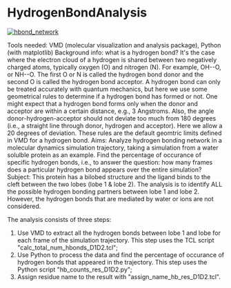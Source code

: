 # HydrogenBondAnalysis
[![hbond_network](https://cloud.githubusercontent.com/assets/7023606/8961587/1ead392c-35e4-11e5-83d6-4a1340b83512.png)](#features)

Tools needed: VMD (molecular visualization and analysis package), Python (with matplotlib)
Background info: what is a hydrogen bond? It's the case where the electron cloud of a hydrogen is shared between two negatively charged atoms, typically oxygen (O) and nitrogen (N). For example, OH--O, or NH--O. The first O or N is called the hydrogen bond donor and the second O is called the hydrogen bond acceptor. A hydrogen bond can only be treated accurately with quantum mechanics, but here we use some geometrical rules to determine if a hydrogen bond has formed or not. One might expect that a hydrogen bond forms only when the donor and acceptor are within a certain distance, e.g., 3 Angstroms. Also, the angle donor-hydrogen-acceptor should not deviate too much from 180 degrees (i.e., a straight line through donor, hydrogen and acceptor). Here we allow a 20 degrees of deviation. These rules are the default geomtric limits defined in VMD for a hydrogen bond.
Aims: Analyze hydrogen bonding network in a molecular dynamics simulation trajectory, taking a simulation from a water solulble protein as an example. Find the percentage of occurance of specific hydrogen bonds, i.e., to answer the question: how many frames does a particular hydrogen bond appears over the entire simulation?
Subject: This protein has a bilobed structure and the ligand binds to the cleft between the two lobes (lobe 1 & lobe 2). The analysis is to identify ALL the possible hydrogen bonding partners between lobe 1 and lobe 2. However, the hydrogen bonds that are mediated by water or ions are not considered.

The analysis consists of three steps:
1. Use VMD to extract all the hydrogen bonds between lobe 1 and lobe for each frame of the simulation trajectory. This step uses the TCL script "calc_total_num_hbonds_D1D2.tcl";
2. Use Python to process the data and find the percentage of occurance of hydrogen bonds that appeared in the trajectory. This step uses the Python script "hb_counts_res_D1D2.py";
3. Assign residue name to the result with "assign_name_hb_res_D1D2.tcl".
